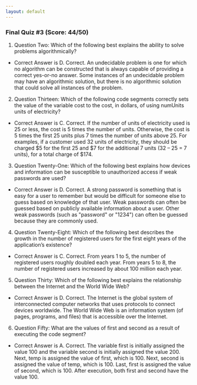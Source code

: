 ```yaml
---
layout: default
---
```


### Final Quiz #3 (Score: 44/50)
1. Question Two: Which of the following best explains the ability to solve problems algorithmically?
* Correct Answer is D. Correct. An undecidable problem is one for which no algorithm can be constructed that is always capable of providing a correct yes-or-no answer. Some instances of an undecidable problem may have an algorithmic solution, but there is no algorithmic solution that could solve all instances of the problem.
2. Question Thirteen: Which of the following code segments correctly sets the value of the variable cost to the cost, in dollars, of using numUnits units of electricity?
* Correct Answer is C. Correct. If the number of units of electricity used is 25 or less, the cost is 5 times the number of units. Otherwise, the cost is 5 times the first 25 units plus 7 times the number of units above 25. For examples, if a customer used 32 units of electricity, they should be charged $5 for the first 25 and $7 for the additional 7 units (32 – 25 = 7 units), for a total charge of $174. 
3. Question Twenty-One: Which of the following best explains how devices and information can be susceptible to unauthorized access if weak passwords are used?
* Correct Answer is D. Correct. A strong password is something that is easy for a user to remember but would be difficult for someone else to guess based on knowledge of that user. Weak passwords can often be guessed based on publicly available information about a user. Other weak passwords (such as "password" or "1234") can often be guessed because they are commonly used.
4. Question Twenty-Eight: Which of the following best describes the growth in the number of registered users for the first eight years of the application’s existence?
* Correct Answer is C. Correct. From years 1 to 5, the number of registered users roughly doubled each year. From years 5 to 8, the number of registered users increased by about 100 million each year.
5. Question Thirty: Which of the following best explains the relationship between the Internet and the World Wide Web?
* Correct Answer is D. Correct. The Internet is the global system of interconnected computer networks that uses protocols to connect devices worldwide. The World Wide Web is an information system (of pages, programs, and files) that is accessible over the Internet.
6. Question Fifty: What are the values of first and second as a result of executing the code segment?
* Correct Answer is A. Correct. The variable first is initially assigned the value 100 and the variable second is initially assigned the value 200. Next, temp is assigned the value of first, which is 100. Next, second is assigned the value of temp, which is 100. Last, first is assigned the value of second, which is 100. After execution, both first and second have the value 100.
